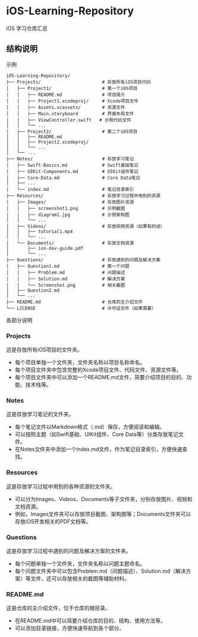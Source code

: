 # iOS-Learning-Repository
iOS 学习仓库汇总

## 结构说明
示例
```
iOS-Learning-Repository/
├── Projects/                       # 存放所有iOS项目代码
│   ├── Project1/                   # 第一个iOS项目
│   │   ├── README.md               # 项目简介
│   │   ├── Project1.xcodeproj/     # Xcode项目文件
│   │   ├── Assets.xcassets/        # 资源文件
│   │   ├── Main.storyboard         # 界面布局文件
│   │   ├── ViewController.swift   # 示例代码文件
│   │   └── ...
│   ├── Project2/                   # 第二个iOS项目
│   │   ├── README.md
│   │   ├── Project2.xcodeproj/
│   │   └── ...
│   └── ...
├── Notes/                          # 存放学习笔记
│   ├── Swift-Basics.md             # Swift基础笔记
│   ├── UIKit-Components.md         # UIKit组件笔记
│   ├── Core-Data.md                # Core Data笔记
│   ├── ...
│   └── index.md                    # 笔记目录索引
├── Resources/                      # 存放学习过程中用到的资源
│   ├── Images/                     # 存放图片资源
│   │   ├── screenshot1.png         # 示例截图
│   │   ├── diagram1.jpg            # 示例架构图
│   │   └── ...
│   ├── Videos/                     # 存放视频资源（如果有的话）
│   │   ├── tutorial1.mp4
│   │   └── ...
│   └── Documents/                  # 存放文档资源
│       ├── ios-dev-guide.pdf
│       └── ...
├── Questions/                      # 存放遇到的问题及解决方案
│   ├── Question1.md                # 第一个问题
│   │   ├── Problem.md              # 问题描述
│   │   ├── Solution.md             # 解决方案
│   │   └── Screenshot.png          # 相关截图
│   ├── Question2.md
│   └── ...
├── README.md                       # 仓库的主介绍文件
└── LICENSE                         # 许可证文件（如果需要） 
```

各部分说明
### Projects
这是存放所有iOS项目的文件夹。
- 每个项目单独一个文件夹，文件夹名称以项目名称命名。
- 每个项目文件夹中包含完整的Xcode项目文件、代码文件、资源文件等。
- 每个项目文件夹中可以添加一个README.md文件，简要介绍项目的目的、功能、技术栈等。
### Notes
这是存放学习笔记的文件夹。
- 每个笔记文件以Markdown格式（.md）保存，方便阅读和编辑。
- 可以按照主题（如Swift基础、UIKit组件、Core Data等）分类存放笔记文件。
- 在Notes文件夹中添加一个index.md文件，作为笔记目录索引，方便快速查找。
### Resources
这是存放学习过程中用到的各种资源的文件夹。
- 可以分为Images、Videos、Documents等子文件夹，分别存放图片、视频和文档资源。
- 例如，Images文件夹可以存放项目截图、架构图等；Documents文件夹可以存放iOS开发相关的PDF文档等。
### Questions
这是存放学习过程中遇到的问题及解决方案的文件夹。
- 每个问题单独一个文件夹，文件夹名称以问题主题命名。
- 每个问题文件夹中可以包含Problem.md（问题描述）、Solution.md（解决方案）等文件，还可以存放相关的截图等辅助材料。
### README.md
这是仓库的主介绍文件，位于仓库的根目录。
- 在README.md中可以简要介绍仓库的目的、结构、使用方法等。
- 可以添加目录链接，方便快速导航到各个部分。
